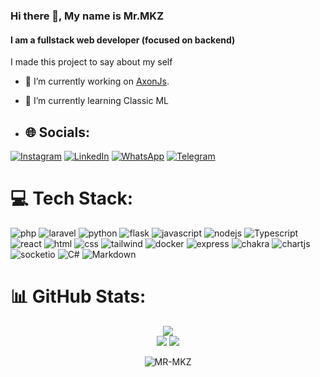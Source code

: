 ### Hi there 👋, My name is Mr.MKZ 
#### I am a fullstack web developer (focused on backend)

I made this project to say about my self

- 🔭 I’m currently working on [AxonJs](https://github.com/Mr-MKZ/AxonJs).
- 🌱 I’m currently learning Classic ML

- ## 🌐 Socials:
[![Instagram](https://img.shields.io/badge/Instagram-%23E4405F.svg?style=for-the-badge&logo=Instagram&logoColor=white)](https://www.instagram.com/mr._.mkz/)
[![LinkedIn](https://img.shields.io/badge/LinkedIn-%230077B5.svg?style=for-the-badge&logo=linkedin&logoColor=white)](https://linkedin.com/in/mr-mkz)
[![WhatsApp](https://img.shields.io/badge/Whatsapp-%23239120.svg?style=for-the-badge&logo=Whatsapp&logoColor=white)](https://wa.me/+989016513748)
[![Telegram](https://img.shields.io/badge/Telegram-%230077B5.svg?style=for-the-badge&logo=Telegram&logoColor=white)](https://t.me/e_mkz)

# 💻 Tech Stack:

![php](https://img.shields.io/badge/php-333333?style=for-the-badge&logo=php)
![laravel](https://img.shields.io/badge/laravel-333333?style=for-the-badge&logo=laravel)
![python](https://img.shields.io/badge/python-333333?style=for-the-badge&logo=python)
![flask](https://img.shields.io/badge/flask-333333?style=for-the-badge&logo=flask)
![javascript](https://img.shields.io/badge/javascript-333333?style=for-the-badge&logo=javascript)
![nodejs](https://img.shields.io/badge/node.js-333333?style=for-the-badge&logo=nodedotjs)
![Typescript](https://img.shields.io/badge/typescript-333333?style=for-the-badge&logo=typescript)
![react](https://img.shields.io/badge/react-333333?style=for-the-badge&logo=react)
![html](https://img.shields.io/badge/html5-333333?style=for-the-badge&logo=html5)
![css](https://img.shields.io/badge/css3-333333?style=for-the-badge&logo=css3)
![tailwind](https://img.shields.io/badge/tailwindcss-333333?style=for-the-badge&logo=tailwindcss)
![docker](https://img.shields.io/badge/docker-333333?style=for-the-badge&logo=docker)
![express](https://img.shields.io/badge/express-333333?style=for-the-badge&logo=express)
![chakra](https://img.shields.io/badge/chakra_ui-333333?style=for-the-badge&logo=chakraui)
![chartjs](https://img.shields.io/badge/chartjs-333333?style=for-the-badge&logo=chartdotjs)
![socketio](https://img.shields.io/badge/socket_io-333333?style=for-the-badge&logo=socketdotio)
![C#](https://img.shields.io/badge/c%23-333333?style=for-the-badge&logo=csharp&logoColor=white)
![Markdown](https://img.shields.io/badge/markdown-%23333333.svg?style=for-the-badge&logo=markdown&logoColor=white)

# 📊 GitHub Stats:
<p align="center">
  <img src="https://github-readme-stats.vercel.app/api/top-langs/?username=Mr-MKZ&layout=compact&theme=midnight-purple&langs_count=8" /><br>
  <img src="https://github-readme-streak-stats.herokuapp.com/?user=Mr-MKZ&theme=midnight-purple" />
  <img src="https://github-readme-stats.vercel.app/api?username=Mr-MKZ&show_icons=true&theme=midnight-purple&rank_icon=percentile" />
</p>

<p align="center"> <img src="https://komarev.com/ghpvc/?username=MR-MKZ&label=Profile%20views&color=blueviolet&style=flat" alt="MR-MKZ" /> </p>
